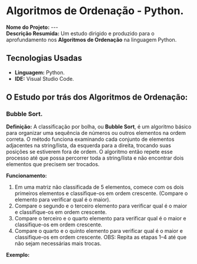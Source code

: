 # Algoritmos de Ordenação - Python.
<b>Nome do Projeto:</b> --- <br/>
<b>Descrição Resumida:</b> Um estudo dirigido e produzido para o aprofundamento nos <b>Algoritmos de Ordenação</b> na linguagem Python.

## Tecnologias Usadas
- <b>Linguagem:</b> Python.
- <b>IDE:</b> Visual Studio Code.

## O Estudo por trás dos Algoritmos de Ordenação:
### Bubble Sort.
<b>Definição:</b> A classificação por bolha, ou <b>Bubble Sort</b>, é um algoritmo básico para organizar uma sequência de números ou outros elementos na ordem correta. O método funciona examinando cada conjunto de elementos adjacentes na string/lista, da esquerda para a direita, trocando suas posições se estiverem fora de ordem. O algoritmo então repete esse processo até que possa percorrer toda a string/lista e não encontrar dois elementos que precisem ser trocados.

<b>Funcionamento:</b> 
1. Em uma matriz não classificada de 5 elementos, comece com os dois primeiros elementos e classifique-os em ordem crescente. (Compare o elemento para verificar qual é o maior).
2. Compare o segundo e o terceiro elemento para verificar qual é o maior e classifique-os em ordem crescente.
3. Compare o terceiro e o quarto elemento para verificar qual é o maior e classifique-os em ordem crescente.
4. Compare o quarto e o quinto elemento para verificar qual é o maior e classifique-os em ordem crescente.
OBS: Repita as etapas 1–4 até que não sejam necessárias mais trocas.

<b>Exemplo:</b>
